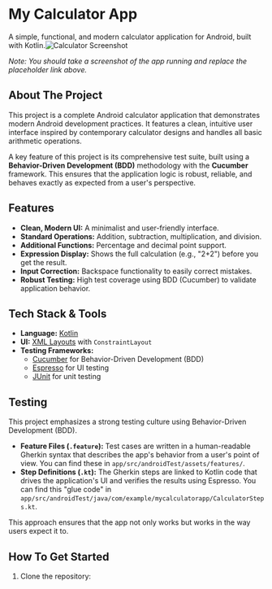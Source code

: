# My Calculator App

A simple, functional, and modern calculator application for Android, built with Kotlin.![Calculator Screenshot](<INSERT_SCREENSHOT_URL_HERE>)

*Note: You should take a screenshot of the app running and replace the placeholder link above.*

## About The Project

This project is a complete Android calculator application that demonstrates modern Android development practices. It features a clean, intuitive user interface inspired by contemporary calculator designs and handles all basic arithmetic operations.

A key feature of this project is its comprehensive test suite, built using a **Behavior-Driven Development (BDD)** methodology with the **Cucumber** framework. This ensures that the application logic is robust, reliable, and behaves exactly as expected from a user's perspective.

## Features

*   **Clean, Modern UI:** A minimalist and user-friendly interface.
*   **Standard Operations:** Addition, subtraction, multiplication, and division.
*   **Additional Functions:** Percentage and decimal point support.
*   **Expression Display:** Shows the full calculation (e.g., "2+2") before you get the result.
*   **Input Correction:** Backspace functionality to easily correct mistakes.
*   **Robust Testing:** High test coverage using BDD (Cucumber) to validate application behavior.

## Tech Stack & Tools

*   **Language:** [Kotlin](https://kotlinlang.org/)
*   **UI:** [XML Layouts](https://developer.android.com/guide/topics/ui/declaring-layout) with `ConstraintLayout`
*   **Testing Frameworks:**
    *   [Cucumber](https://cucumber.io/) for Behavior-Driven Development (BDD)
    *   [Espresso](https://developer.android.com/training/testing/espresso) for UI testing
    *   [JUnit](https://junit.org/junit5/) for unit testing

## Testing

This project emphasizes a strong testing culture using Behavior-Driven Development (BDD).

*   **Feature Files (`.feature`):** Test cases are written in a human-readable Gherkin syntax that describes the app's behavior from a user's point of view. You can find these in `app/src/androidTest/assets/features/`.
*   **Step Definitions (`.kt`):** The Gherkin steps are linked to Kotlin code that drives the application's UI and verifies the results using Espresso. You can find this "glue code" in `app/src/androidTest/java/com/example/mycalculatorapp/CalculatorSteps.kt`.

This approach ensures that the app not only works but works in the way users expect it to.

## How To Get Started

1.  Clone the repository:
    
